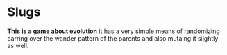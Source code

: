 # Slugs
**This is a game about evolution** 
it has a very simple means of randomizing carring over the wander pattern of the parents and also mutaing it silghtly as well.

